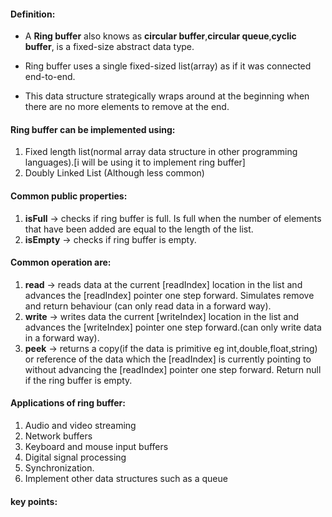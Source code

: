 #### Definition:
- A **Ring buffer** also knows as **circular buffer**,**circular queue**,**cyclic buffer**, is a fixed-size abstract data type.
  
- Ring buffer uses a single fixed-sized list(array) as if it was connected end-to-end.
  
- This data structure strategically wraps around at the beginning when there are no more elements to remove at the end.

#### Ring buffer can be implemented using:
1. Fixed length list(normal array data structure in other programming languages).[i will be using it to implement ring buffer]
2. Doubly Linked List (Although less common)

#### Common public properties:
1. **isFull** -> checks if ring buffer is full. Is full when the number of elements that have been added are equal to the length of the list.
2. **isEmpty** -> checks if ring buffer is empty. 

#### Common operation are:
1. **read** -> reads data at the current [readIndex] location in the list and advances the [readIndex] pointer one step forward. Simulates remove and return behaviour (can only read data in a forward way).
2. **write** -> writes data the current [writeIndex] location in the list and advances the [writeIndex] pointer one step forward.(can only write data in a forward way).
3. **peek** -> returns a copy(if the data is primitive eg int,double,float,string) or reference of the data which the [readIndex] is currently pointing to without advancing the [readIndex] pointer one step forward. Return null if the ring buffer is empty.

#### Applications of ring buffer:
1. Audio and video streaming
2. Network buffers
3. Keyboard and mouse input buffers
4. Digital signal processing
5. Synchronization.
6. Implement other data structures such as a queue


#### key points: